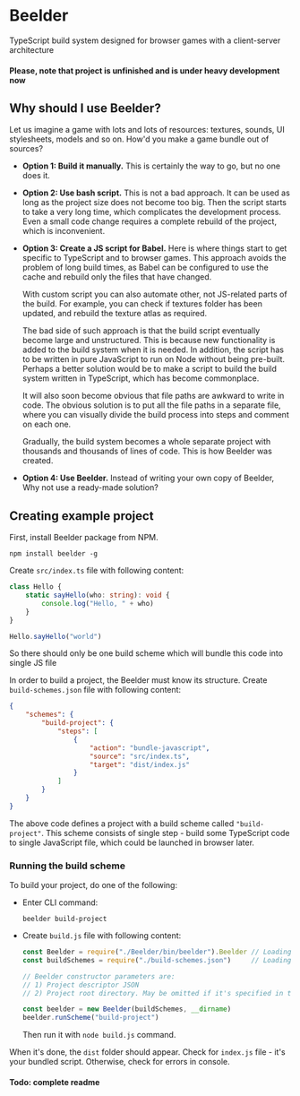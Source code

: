 # Beelder
TypeScript build system designed for browser games with a client-server architecture

#### Please, note that project is unfinished and is under heavy development now

## Why should I use Beelder?
Let us imagine a game with lots and lots of resources: textures, sounds, UI stylesheets, models and so on.
How'd you make a game bundle out of sources?

- **Option 1: Build it manually.**
  This is certainly the way to go, but no one does it.
  

- **Option 2: Use bash script.**
  This is not a bad approach. It can be used as long as the project 
  size does not become too big. Then the script starts to take a very 
  long time, which complicates the development process. Even a small 
  code change requires a complete rebuild of the project, which
  is inconvenient.


- **Option 3: Create a JS script for Babel.**
  Here is where things start to get specific to TypeScript and to
  browser games. This approach avoids the problem of long build times,
  as Babel can be configured to use the cache and rebuild only the
  files that have changed.
  
  With custom script you can also automate other, not JS-related
  parts of the build. For example, you can check if textures folder 
  has been updated, and rebuild the texture atlas as required. 
  
  The bad side of such approach is that the build script eventually
  become large and unstructured. This is because new functionality
  is added to the build system when it is needed. In addition, the
  script has to be written in pure JavaScript to run on Node without
  being pre-built. Perhaps a better solution would be to make a script
  to build the build system written in TypeScript, which has become
  commonplace.

  It will also soon become obvious that file paths are awkward to write
  in code. The obvious solution is to put all the file paths in a
  separate file, where you can visually divide the build process into
  steps and comment on each one.

  Gradually, the build system becomes a whole separate project with
  thousands and thousands of lines of code. This is how Beelder was
  created.
  

- **Option 4: Use Beelder.** Instead of writing your own copy of Beelder,
  Why not use a ready-made solution?
  
## Creating example project

First, install Beelder package from NPM.

```shell
npm install beelder -g
```

Create `src/index.ts` file with following content:
    
```typescript
class Hello {
    static sayHello(who: string): void {
        console.log("Hello, " + who)
    }
}

Hello.sayHello("world")
```

So there should only be one build scheme which will bundle this code
into single JS file

In order to build a project, the Beelder must know its structure.
Create `build-schemes.json` file with following content:
   
```json
{
    "schemes": {
        "build-project": {
            "steps": [
                {
                    "action": "bundle-javascript",
                    "source": "src/index.ts",
                    "target": "dist/index.js"
                }
            ]
        }
    }
}
```
  
The above code defines a project with a build scheme called
`"build-project"`. This scheme consists of single step - build
some TypeScript code to single JavaScript file, which could be
launched in browser later. 

### Running the build scheme

To build your project, do one of the following:

- Enter CLI command:
    ```shell
    beelder build-project
    ```
  
- Create `build.js` file with following content:
    ```js
    const Beelder = require("./Beelder/bin/beelder").Beelder // Loading the Beelder module
    const buildSchemes = require("./build-schemes.json")     // Loading the project descriptor 
    
    // Beelder constructor parameters are:
    // 1) Project descriptor JSON
    // 2) Project root directory. May be omitted if it's specified in the JSON file.
   
    const beelder = new Beelder(buildSchemes, __dirname)
    beelder.runScheme("build-project")
    ```
  Then run it with `node build.js` command.

When it's done, the `dist` folder should appear. Check for `index.js`
file - it's your bundled script. Otherwise, check for errors in console.

#### Todo: complete readme